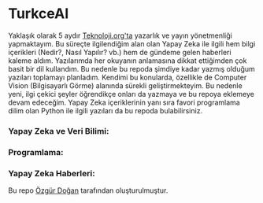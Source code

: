 # TurkceAI

Yaklaşık olarak 5 aydır [Teknoloji.org'ta](https://teknoloji.org/) yazarlık ve yayın yönetmenliği yapmaktayım. Bu süreçte ilgilendiğim alan olan Yapay Zeka ile ilgili hem bilgi içerikleri (Nedir?, Nasıl Yapılır? vb.) hem de gündeme gelen haberleri kaleme aldım. Yazılarımda her okuyanın anlamasına dikkat ettiğimden çok basit bir dil kullandım. Bu nedenle bu repoda şimdiye kadar yazmış olduğum yazıları toplamayı planladım. Kendimi bu konularda, özellikle de Computer Vision (Bilgisayarlı Görme) alanında sürekli geliştirmekteyim. Bu nedenle yeni, ilgi çekici şeyler öğrendikçe onları da yazmaya ve bu repoya eklemeye devam edeceğim. Yapay Zeka içeriklerinin yanı sıra favori programlama dilim olan Python ile ilgili yazıları da bu repoda bulabilirsiniz.

### Yapay Zeka ve Veri Bilimi:

### Programlama: 

### Yapay Zeka Haberleri:


Bu repo [Özgür Doğan](https://github.com/ozgurdogan646) tarafından oluşturulmuştur.
